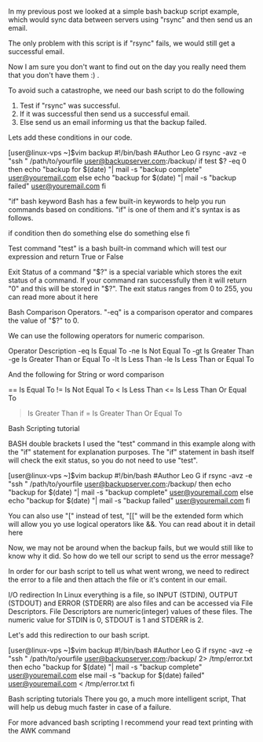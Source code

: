 In my previous post we looked at a simple bash backup script example, which would sync data between servers using "rsync" and then send us an email.

The only problem with this script is if "rsync" fails, we would still get a successful email.

Now I am sure you don't want to find out on the day you really need them that you don't have them :) .

To avoid such a catastrophe, we need our bash script to do the following

1. Test if "rsync" was successful.
2. If it was successful then send us a successful email.
3. Else send us an email informing us that the backup failed.

Lets add these conditions in our code.

[user@linux-vps ~]$vim backup
#!/bin/bash
#Author Leo G
rsync -avz -e "ssh " /path/to/yourfile user@backupserver.com:/backup/
if test $? -eq 0 
then
echo "backup for $(date) "| mail -s "backup complete" user@youremail.com
else
 echo "backup for $(date) "| mail -s "backup failed" user@youremail.com
fi

"if" bash keyword
Bash has a few built-in keywords to help you run commands based on conditions. "if" is one of them and it's syntax is as follows.

if condition 
then
do something
else
do something else
fi

Test command
"test" is a bash built-in command which will test our expression and return True or False

Exit Status of a command
"$?" is a special variable which stores the exit status of a command. If your command ran successfully then it will return "0" and this will be stored in "$?". The exit status ranges from 0 to 255, you can read more about it here

Bash Comparison Operators.
"-eq" is a comparison operator and compares the value of "$?" to 0.

We can use the following operators for numeric comparison.

Operator Description
-eq Is Equal To
-ne Is Not Equal To
-gt Is Greater Than
-ge Is Greater Than or Equal To
-lt Is Less Than
-le Is Less Than or Equal To

And the following for String or word comparison

== Is Equal To
!= Is Not Equal To
< Is Less Than
<= Is Less Than Or Equal To
> Is Greater Than if
>= Is Greater Than Or Equal To

Bash Scripting tutorial

BASH double brackets
I used the "test" command in this example along with the "if" statement for explanation purposes. The "if" statement in bash itself will check the exit status, so you do not need to use "test".

[user@linux-vps ~]$vim backup
#!/bin/bash
#Author Leo G
if rsync -avz -e "ssh " /path/to/yourfile user@backupserver.com:/backup/
then
echo "backup for $(date) "| mail -s "backup complete" user@youremail.com
else
 echo "backup for $(date) "| mail -s "backup failed" user@youremail.com
fi

You can also use "[" instead of test, "[[" will be the extended form which will allow you yo use logical operators like &&. You can read about it in detail here

Now, we may not be around when the backup fails, but we would still like to know why it did. So how do we tell our script to send us the error message?

In order for our bash script to tell us what went wrong, we need to redirect the error to a file and then attach the file or it's content in our email.

I/O redirection
In Linux everything is a file, so INPUT (STDIN), OUTPUT (STDOUT) and ERROR (STDERR) are also files and can be accessed via File Descriptors. File Descriptors are numeric(integer) values of these files.
The numeric value for STDIN is 0, STDOUT is 1 and STDERR is 2.

Let's add this redirection to our bash script.

[user@linux-vps ~]$vim backup
#!/bin/bash
#Author Leo G
if rsync -avz -e "ssh " /path/to/yourfile user@backupserver.com:/backup/ 2> /tmp/error.txt
then
echo "backup for $(date) "| mail -s "backup complete" user@youremail.com
else
 mail -s "backup for $(date) failed" user@youremail.com < /tmp/error.txt
fi

Bash scripting tutorials
There you go, a much more intelligent script, That will help us debug much faster in case of a failure.

For more advanced bash scripting I recommend your read text printing with the AWK command
